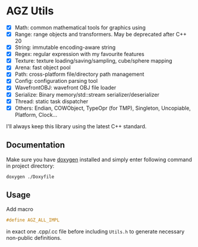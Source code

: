 # AGZ Utils

- [x] Math: common mathematical tools for graphics using
- [x] Range: range objects and transformers. May be deprecated after C++ 20
- [x] String: immutable encoding-aware string
- [x] Regex: regular expression with my favourite features
- [x] Texture: texture loading/saving/sampling, cube/sphere mapping
- [x] Arena: fast object pool
- [x] Path: cross-platform file/directory path management
- [x] Config: configuration parsing tool
- [x] WavefrontOBJ: wavefront OBJ file loader
- [x] Serialize: Binary memory/std::stream serializer/deserializer
- [x] Thread: static task dispatcher
- [x] Others: Endian, COWObject, TypeOpr (for TMP), Singleton, Uncopiable, Platform, Clock...

I'll always keep this library using the latest C++ standard.

## Documentation

Make sure you have [doxygen](http://www.doxygen.nl/) installed and simply enter following command in project directory:

```
doxygen ./Doxyfile
```

## Usage

Add macro

```cpp
#define AGZ_ALL_IMPL
```

in exact one .cpp/.cc file before including `Utils.h` to generate necessary non-public definitions.
